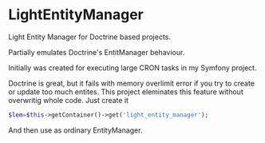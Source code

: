 # LightEntityManager
Light Entity Manager for Doctrine based projects.

Partially emulates Doctrine's EntitManager behaviour.

Initially was created for executing large CRON tasks in my Symfony project.

Doctrine is great, but it fails with memory overlimit error if you try to create or update too much entites. This project eleminates this feature without overwritig whole code. Just create it

```php
$lem=$this->getContainer()->get('light_entity_manager');
```

And then use as ordinary EntityManager.
